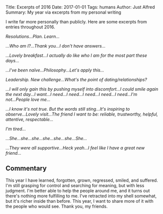Title: Excerpts of 2016
Date: 2017-01-01
Tags: humans
Author: Just Alfred
Summary: My year via excerpts from my personal writing

I write far more personally than publicly. Here are some excerpts from entries throughout 2016.
<a name="more"></a>

*Resolutions...Plan. Learn...*

*...Who am I?...Thank you...I don't have answers...*

*...Lovely breakfast...I actually do like who I am for the most part these days...*

*...I've been naïve...Philosophy...Let's apply this...*

*Leadership. New challenge...What's the point of dating/relationships?*

*...I will only gain this by pushing myself into discomfort...I could smile again the next day...I want...I need...I need...I need...I need...I need...I'm not...People love me...*

*...I know it's not true. But the words still sting...It's inspiring to observe...Lovely visit...The friend I want to be: reliable, trustworthy, helpful, attentive, respectable...*

*I'm tired...*

*...She...she...she...she...she...she...She...*

*...They were all supportive...Heck yeah...I feel like I have a great new friend...*

## Commentary
This year I have learned, forgotten, grown, regressed, smiled, and suffered.
I'm still grasping for control and searching for meaning, but with less judgment.
I'm better able to help the people around me, and it turns out there's nothing more fulfilling to me.
I've retracted into my shell somewhat, but it's richer inside than before.
This year, I want to share more of it with the people who would see.
Thank you, my friends.

